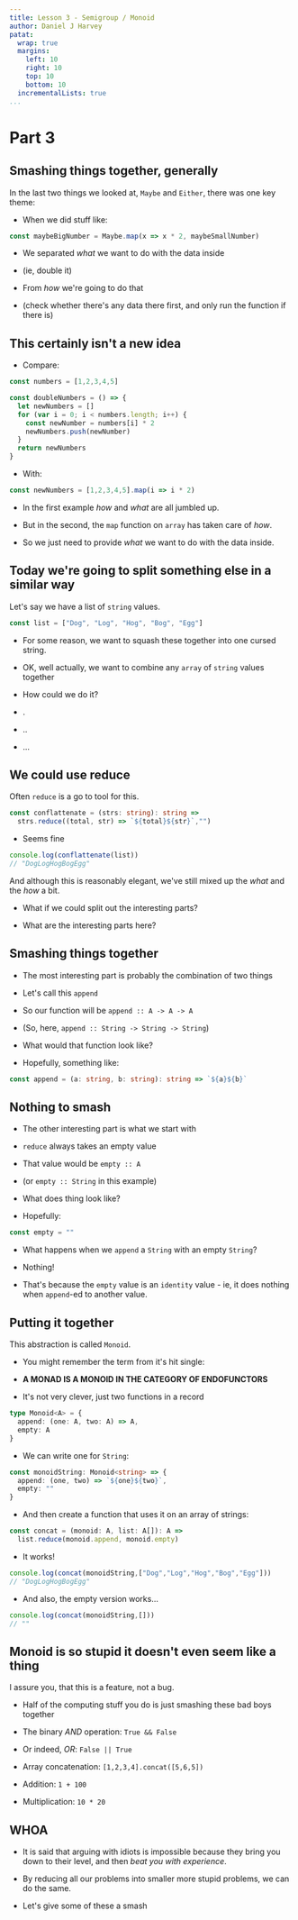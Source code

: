 ```yaml
---
title: Lesson 3 - Semigroup / Monoid 
author: Daniel J Harvey
patat:
  wrap: true
  margins:
    left: 10
    right: 10
    top: 10
    bottom: 10
  incrementalLists: true
...
```


# Part 3

## Smashing things together, generally 

In the last two things we looked at, `Maybe` and `Either`, there was one key
theme:

- When we did stuff like:

```typescript
const maybeBigNumber = Maybe.map(x => x * 2, maybeSmallNumber)
```

- We separated _what_ we want to do with the data inside

- (ie, double it)

- From _how_ we're going to do that

- (check whether there's any data there first, and only run the function if
  there is)

## This certainly isn't a new idea 

- Compare:

```typescript
const numbers = [1,2,3,4,5]

const doubleNumbers = () => {
  let newNumbers = []
  for (var i = 0; i < numbers.length; i++) {
    const newNumber = numbers[i] * 2
    newNumbers.push(newNumber)
  }
  return newNumbers
}
```

- With:

```typescript
const newNumbers = [1,2,3,4,5].map(i => i * 2)
```

- In the first example _how_ and _what_ are all jumbled up.

- But in the second, the `map` function on `array` has taken care of _how_.

- So we just need to provide _what_ we want to do with the data inside.

## Today we're going to split something else in a similar way

Let's say we have a list of `string` values.

```typescript
const list = ["Dog", "Log", "Hog", "Bog", "Egg"]
```

- For some reason, we want to squash these together into one cursed string.

- OK, well actually, we want to combine any `array` of `string` values together

- How could we do it?

- .

- ..

- ...

## We could use reduce

Often `reduce` is a go to tool for this.

```typescript
const conflattenate = (strs: string): string => 
  strs.reduce((total, str) => `${total}${str}`,"")
```

- Seems fine

```typescript
console.log(conflattenate(list))
// "DogLogHogBogEgg"
```

And although this is reasonably elegant, we've still mixed up the _what_ and
the _how_ a bit.

- What if we could split out the interesting parts?

- What are the interesting parts here?

## Smashing things together

- The most interesting part is probably the combination of two things

- Let's call this `append`

- So our function will be `append :: A -> A -> A`

- (So, here, `append :: String -> String -> String`)

- What would that function look like?

- Hopefully, something like:
```typescript
const append = (a: string, b: string): string => `${a}${b}`
```

## Nothing to smash

- The other interesting part is what we start with

- `reduce` always takes an empty value

- That value would be `empty :: A`

- (or `empty :: String` in this example)

- What does thing look like?

- Hopefully:
```typescript
const empty = ""
```

- What happens when we `append` a `String` with an empty `String`?

- Nothing!

- That's because the `empty` value is an `identity` value - ie, it does
  nothing when `append`-ed to another value. 

## Putting it together

This abstraction is called `Monoid`.

- You might remember the term from it's hit single:

- __A MONAD IS A MONOID IN THE CATEGORY OF ENDOFUNCTORS__

- It's not very clever, just two functions in a record 
```typescript
type Monoid<A> = {
  append: (one: A, two: A) => A,
  empty: A
}
```

- We can write one for `String`:

```typescript
const monoidString: Monoid<string> => {
  append: (one, two) => `${one}${two}`,
  empty: ""
}
```

- And then create a function that uses it on an array of strings:

```typescript
const concat = (monoid: A, list: A[]): A => 
  list.reduce(monoid.append, monoid.empty)
```

- It works!
```typescript
console.log(concat(monoidString,["Dog","Log","Hog","Bog","Egg"]))
// "DogLogHogBogEgg"
```

- And also, the empty version works...

```typescript
console.log(concat(monoidString,[]))
// ""
```

## Monoid is so stupid it doesn't even seem like a thing

I assure you, that this is a feature, not a bug.

- Half of the computing stuff you do is just smashing these bad boys together

- The binary _AND_ operation: `True && False`

- Or indeed, _OR_: `False || True` 

- Array concatenation: `[1,2,3,4].concat([5,6,5])`

- Addition: `1 + 100`

- Multiplication: `10 * 20`

## WHOA

- It is said that arguing with idiots is impossible because they bring you down
to their level, and then _beat you with experience_.

- By reducing all our problems into smaller more stupid problems, we can do the
same.

- Let's give some of these a smash
